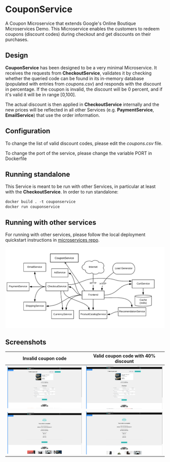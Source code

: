 # CouponService
A Coupon Microservice that extends Google's Online Boutique Microservices Demo. This Microservice enables the customers to redeem coupons (discount codes) during checkout and get discounts on their purchases.


## Design
**CouponService** has been designed to be a very minimal Microservice. It receives the requests from **CheckoutService**, validates it by checking whether the queried code can be found in its in-memory database (populated with entries from *coupons.csv*) and responds with the discount in percentage. If the coupon is invalid, the discount will be 0 percent, and if it's valid it will be in range [0,100]. 

The actual discount is then applied in **CheckoutService** internally and the new prices will be reflected in all other Services (e.g. **PaymentService**, **EmailService**) that use the order information.

## Configuration
To change the list of valid discount codes, please edit the *coupons.csv* file.

To change the port of the service, please change the variable PORT in Dockerfile

## Running standalone
This Service is meant to be run with other Services, in particular at least with the **CheckoutService**. In order to run standalone:
```
docker build . -t couponservice
docker run couponservice
```

## Running with other services
For running with other services, please follow the local deployment quickstart instructions in [microservices repo](https://github.com/bobbsley/microservices-demo). 

![Architecture](img/architecture.png)


## Screenshots



| Invalid coupon code                                                                                               | Valid coupon code with 40% discount                                                                                                |
| ----------------------------------------------------------------------------------------------------------------- | ------------------------------------------------------------------------------------------------------------------ |
| [![Checkout with invalid coupon code](./img/invalid_checkout.png)](./img/invalid_checkout.png) | [![Checkout with valid coupon code](./img/valid_checkout.png)](./img/valid_checkout.png) |
| [![Completed order with invalid coupon code](./img/invalid_complete.png)](./img/invalid_complete.png) | [![Completed order with valid coupon code](./img/valid_complete.png)](./img/valid_complete.png) |
